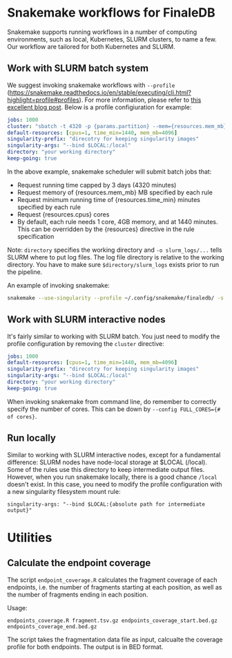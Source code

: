 # Snakemake workflows for FinaleDB

Snakemake supports running workflows in a number of computing environments, such as local, Kubernetes, SLURM clusters, to name a few. Our workflow are tailored for both Kubernetes and SLURM.

## Work with SLURM batch system

We suggest invoking snakemake workflows with `--profile` (https://snakemake.readthedocs.io/en/stable/executing/cli.html?highlight=profile#profiles). For more information, please refer to [this excellent blog post](https://www.sichong.site/2020/02/25/snakemake-and-slurm-how-to-manage-workflow-with-resource-constraint-on-hpc/). Below is a profile configiuration for example:


```yaml
jobs: 1000
cluster: "sbatch -t 4320 -p {params.partition} --mem={resources.mem_mb} --time-min {resources.time_min} --ntasks-per-node {resources.cpus} --job-name snakemake.{rule}.{params.label} -o slurm_logs/slurm.jobid_%j.{rule}.{params.label}.log"
default-resources: [cpus=1, time_min=1440, mem_mb=4096]
singularity-prefix: "direcotry for keeping singularity images"
singularity-args: "--bind $LOCAL:/local"
directory: "your working directory"
keep-going: true
```

In the above example, snakemake scheduler will submit batch jobs that:
* Request running time capped by 3 days (4320 minutes)
* Request memory of {resources.mem_mb} MB specified by each rule
* Request minimum running time of {resources.time_min} minutes specified by each rule
* Request {resources.cpus} cores
* By default, each rule needs 1 core, 4GB memory, and at 1440 minutes. This can be overridden by the {resources} directive in the rule specification

Note: `directory` specifies the working directory and `-o slurm_logs/...` tells SLURM where to put log files. The log file directory is relative to the working directory. You have to make sure `$directory/slurm_logs` exists prior to run the pipeline.

An example of invoking snakemake:

```bash
snakemake --use-singularity --profile ~/.config/snakemake/finaledb/ -s workflow.slurm.smk --reason -np bam/EE00001.mdups.bam
```

## Work with SLURM interactive nodes

It's fairly similar to working with SLURM batch. You just need to modify the profile configuration by removing the `cluster` directive:

```yaml
jobs: 1000
default-resources: [cpus=1, time_min=1440, mem_mb=4096]
singularity-prefix: "direcotry for keeping singularity images"
singularity-args: "--bind $LOCAL:/local"
directory: "your working directory"
keep-going: true
```

When invoking snakemake from command line, do remember to correctly specify the number of cores. This can be down by `--config FULL_CORES={# of cores}`.

## Run locally

Similar to working with SLURM interactive nodes, except for a fundamental difference: SLURM nodes have node-local storage at $LOCAL (/local). Some of the rules use this directory to keep intermediate output files. However, when you run snakemake locally, there is a good chance `/local` doesn't exist. In this case, you need to modify the profile configuration with a new singularity filesystem mount rule:

```
singularity-args: "--bind $LOCAL:{absolute path for intermediate output}"
```

# Utilities

## Calculate the endpoint coverage

The script `endpoint_coverage.R` calculates the fragment coverage of each endpoints, i.e. the number of fragments starting at each position, as well as the number of fragments ending in each position.

Usage: 

```
endpoints_coverage.R fragment.tsv.gz endpoints_coverage_start.bed.gz endpoints_coverage_end.bed.gz
```

The script takes the fragmentation data file as input, calcualte the coverage profile for both endpoints. The output is in BED format.